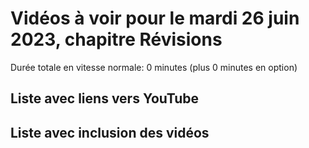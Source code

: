 
# Vidéos à voir pour le mardi 26 juin 2023, chapitre Révisions

Durée totale en vitesse normale: 0 minutes (plus 0 minutes en option)

## Liste avec liens vers YouTube


## Liste avec inclusion des vidéos


